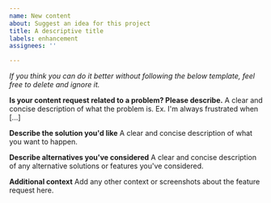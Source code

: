 ```yaml
---
name: New content
about: Suggest an idea for this project
title: A descriptive title
labels: enhancement
assignees: ''

---
```


*If you think you can do it better without following the below template, feel free to delete and ignore it.*

**Is your content request related to a problem? Please describe.**
A clear and concise description of what the problem is. Ex. I'm always frustrated when [...]

**Describe the solution you'd like**
A clear and concise description of what you want to happen.

**Describe alternatives you've considered**
A clear and concise description of any alternative solutions or features you've considered.

**Additional context**
Add any other context or screenshots about the feature request here.
